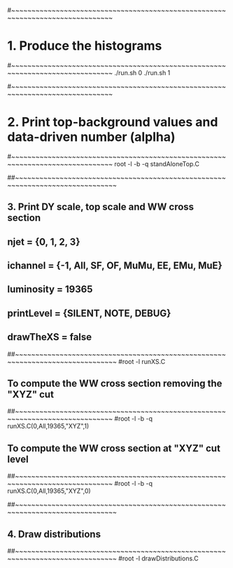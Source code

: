 
 #~~~~~~~~~~~~~~~~~~~~~~~~~~~~~~~~~~~~~~~~~~~~~~~~~~~~~~~~~~~~~~~~~~~~~~~~~~~~~~~
 # 1. Produce the histograms
 #~~~~~~~~~~~~~~~~~~~~~~~~~~~~~~~~~~~~~~~~~~~~~~~~~~~~~~~~~~~~~~~~~~~~~~~~~~~~~~~
 ./run.sh 0
 ./run.sh 1
 
 #~~~~~~~~~~~~~~~~~~~~~~~~~~~~~~~~~~~~~~~~~~~~~~~~~~~~~~~~~~~~~~~~~~~~~~~~~~~~~~~
 # 2. Print top-background values and data-driven number (alplha)
 #~~~~~~~~~~~~~~~~~~~~~~~~~~~~~~~~~~~~~~~~~~~~~~~~~~~~~~~~~~~~~~~~~~~~~~~~~~~~~~~
 root -l -b -q standAloneTop.C
 
 
 ##~~~~~~~~~~~~~~~~~~~~~~~~~~~~~~~~~~~~~~~~~~~~~~~~~~~~~~~~~~~~~~~~~~~~~~~~~~~~~~~
 ## 3. Print DY scale, top scale and WW cross section
 ##
 ##    njet       = {0, 1, 2, 3}
 ##    ichannel   = {-1, All, SF, OF, MuMu, EE, EMu, MuE}
 ##    luminosity = 19365
 ##    printLevel = {SILENT, NOTE, DEBUG}
 ##    drawTheXS  = false
 ##~~~~~~~~~~~~~~~~~~~~~~~~~~~~~~~~~~~~~~~~~~~~~~~~~~~~~~~~~~~~~~~~~~~~~~~~~~~~~~~
 #root -l runXS.C


 ## To compute the WW cross section removing the "XYZ" cut
 ##~~~~~~~~~~~~~~~~~~~~~~~~~~~~~~~~~~~~~~~~~~~~~~~~~~~~~~~~~~~~~~~~~~~~~~~~~~~~~~
 #root -l -b -q runXS.C\(0,All,19365,\"XYZ\",1\)


 ## To compute the WW cross section at "XYZ" cut level
 ##~~~~~~~~~~~~~~~~~~~~~~~~~~~~~~~~~~~~~~~~~~~~~~~~~~~~~~~~~~~~~~~~~~~~~~~~~~~~~~
 #root -l -b -q runXS.C\(0,All,19365,\"XYZ\",0\)


 ##~~~~~~~~~~~~~~~~~~~~~~~~~~~~~~~~~~~~~~~~~~~~~~~~~~~~~~~~~~~~~~~~~~~~~~~~~~~~~~~
 ## 4. Draw distributions
 ##~~~~~~~~~~~~~~~~~~~~~~~~~~~~~~~~~~~~~~~~~~~~~~~~~~~~~~~~~~~~~~~~~~~~~~~~~~~~~~~
 #root -l drawDistributions.C

